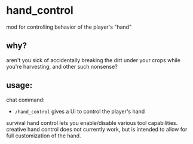 # hand_control

mod for controlling behavior of the player's "hand"

## why?

aren't you sick of accidentally breaking the dirt under your crops while you're harvesting, and other such nonsense? 

## usage:

chat command:

* `/hand_control`
  gives a UI to control the player's hand

survival hand control lets you enable/disable various tool capabilities. creative hand control does not currently work,
but is intended to allow for full customization of the hand. 
